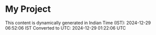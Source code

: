 # My Project

This content is dynamically generated in Indian Time (IST): 2024-12-29 06:52:06 IST
Converted to UTC: 2024-12-29 01:22:06 UTC
